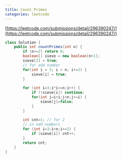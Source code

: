 ```yaml
---
title: Count Primes
categories: leetcode
---
```


[https://leetcode.com/submissions/detail/296390247/](https://leetcode.com/submissions/detail/296390247/)

```java
class Solution {
    public int countPrimes(int n) {
        if (n<=2) return 0;
        boolean[] sieve = new boolean[n+1];
        sieve[2] = true;
        // for odd number
        for(int i = 3; i < n; i+=2) {
            sieve[i] = true;
        }
        
        for (int i=3;i*i<=n;i++) {
            if (!sieve[i]) continue;
            for(int j=i+i;j<n;j+=i) {
                sieve[j]=false;
            }
        }
        
        int cnt=1; // for 2
        // in odd numbers
        for (int i=3;i<n;i+=2) {
            if (sieve[i]) cnt++;
        }
        return cnt;
    }
}
```
